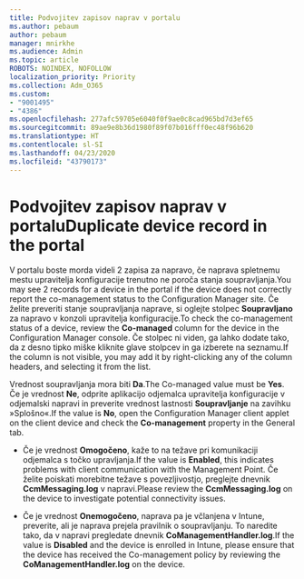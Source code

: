 ```yaml
---
title: Podvojitev zapisov naprav v portalu
ms.author: pebaum
author: pebaum
manager: mnirkhe
ms.audience: Admin
ms.topic: article
ROBOTS: NOINDEX, NOFOLLOW
localization_priority: Priority
ms.collection: Adm_O365
ms.custom:
- "9001495"
- "4386"
ms.openlocfilehash: 277afc59705e6040f0f9ae0c8cad965bd7d3ef65
ms.sourcegitcommit: 89ae9e8b36d1980f89f07b016fff0ec48f96b620
ms.translationtype: HT
ms.contentlocale: sl-SI
ms.lasthandoff: 04/23/2020
ms.locfileid: "43790173"
---
```

# <a name="duplicate-device-record-in-the-portal"></a><span data-ttu-id="3ab07-102">Podvojitev zapisov naprav v portalu</span><span class="sxs-lookup"><span data-stu-id="3ab07-102">Duplicate device record in the portal</span></span>

<span data-ttu-id="3ab07-103">V portalu boste morda videli 2 zapisa za napravo, če naprava spletnemu mestu upravitelja konfiguracije trenutno ne poroča stanja soupravljanja.</span><span class="sxs-lookup"><span data-stu-id="3ab07-103">You may see 2 records for a device in the portal if the device does not correctly report the co-management status to the Configuration Manager site.</span></span> <span data-ttu-id="3ab07-104">Če želite preveriti stanje soupravljanja naprave, si oglejte stolpec **Soupravljano** za napravo v konzoli upravitelja konfiguracije.</span><span class="sxs-lookup"><span data-stu-id="3ab07-104">To check the co-management status of a device, review the **Co-managed** column for the device in the Configuration Manager console.</span></span> <span data-ttu-id="3ab07-105">Če stolpec ni viden, ga lahko dodate tako, da z desno tipko miške kliknite glave stolpcev in ga izberete na seznamu.</span><span class="sxs-lookup"><span data-stu-id="3ab07-105">If the column is not visible, you may add it by right-clicking any of the column headers, and selecting it from the list.</span></span>

<span data-ttu-id="3ab07-106">Vrednost soupravljanja mora biti **Da**.</span><span class="sxs-lookup"><span data-stu-id="3ab07-106">The Co-managed value must be **Yes**.</span></span> <span data-ttu-id="3ab07-107">Če je vrednost **Ne**, odprite aplikacijo odjemalca upravitelja konfiguracije v odjemalski napravi in preverite vrednost lastnosti **Soupravljanje** na zavihku »Splošno«.</span><span class="sxs-lookup"><span data-stu-id="3ab07-107">If the value is **No**, open the Configuration Manager client applet on the client device and check the **Co-management** property in the General tab.</span></span>

- <span data-ttu-id="3ab07-108">Če je vrednost **Omogočeno**, kaže to na težave pri komunikaciji odjemalca s točko upravljanja.</span><span class="sxs-lookup"><span data-stu-id="3ab07-108">If the value is **Enabled**, this indicates problems with client communication with the Management Point.</span></span> <span data-ttu-id="3ab07-109">Če želite poiskati morebitne težave s povezljivostjo, preglejte dnevnik **CcmMessaging.log** v napravi.</span><span class="sxs-lookup"><span data-stu-id="3ab07-109">Please review the **CcmMessaging.log** on the device to investigate potential connectivity issues.</span></span>

- <span data-ttu-id="3ab07-110">Če je vrednost **Onemogočeno**, naprava pa je včlanjena v Intune, preverite, ali je naprava prejela pravilnik o soupravljanju. To naredite tako, da v napravi pregledate dnevnik **CoManagementHandler.log**.</span><span class="sxs-lookup"><span data-stu-id="3ab07-110">If the value is **Disabled** and the device is enrolled in Intune, please ensure that the device has received the Co-management policy by reviewing the **CoManagementHandler.log** on the device.</span></span>
